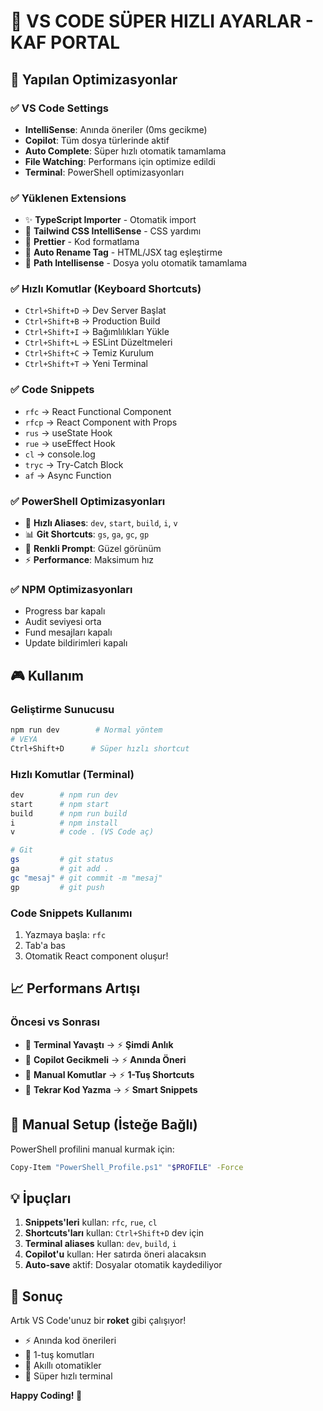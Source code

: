 # 🚀 VS CODE SÜPER HIZLI AYARLAR - KAF PORTAL

## 🎯 Yapılan Optimizasyonlar

### ✅ VS Code Settings

- **IntelliSense**: Anında öneriler (0ms gecikme)
- **Copilot**: Tüm dosya türlerinde aktif
- **Auto Complete**: Süper hızlı otomatik tamamlama
- **File Watching**: Performans için optimize edildi
- **Terminal**: PowerShell optimizasyonları

### ✅ Yüklenen Extensions

- ✨ **TypeScript Importer** - Otomatik import
- 🎨 **Tailwind CSS IntelliSense** - CSS yardımı
- 💅 **Prettier** - Kod formatlama
- 🔄 **Auto Rename Tag** - HTML/JSX tag eşleştirme
- 📁 **Path Intellisense** - Dosya yolu otomatik tamamlama

### ✅ Hızlı Komutlar (Keyboard Shortcuts)

- `Ctrl+Shift+D` → Dev Server Başlat
- `Ctrl+Shift+B` → Production Build
- `Ctrl+Shift+I` → Bağımlılıkları Yükle
- `Ctrl+Shift+L` → ESLint Düzeltmeleri
- `Ctrl+Shift+C` → Temiz Kurulum
- `Ctrl+Shift+T` → Yeni Terminal

### ✅ Code Snippets

- `rfc` → React Functional Component
- `rfcp` → React Component with Props
- `rus` → useState Hook
- `rue` → useEffect Hook
- `cl` → console.log
- `tryc` → Try-Catch Block
- `af` → Async Function

### ✅ PowerShell Optimizasyonları

- 🚀 **Hızlı Aliases**: `dev`, `start`, `build`, `i`, `v`
- 📊 **Git Shortcuts**: `gs`, `ga`, `gc`, `gp`
- 🎨 **Renkli Prompt**: Güzel görünüm
- ⚡ **Performance**: Maksimum hız

### ✅ NPM Optimizasyonları

- Progress bar kapalı
- Audit seviyesi orta
- Fund mesajları kapalı
- Update bildirimleri kapalı

## 🎮 Kullanım

### Geliştirme Sunucusu

```bash
npm run dev        # Normal yöntem
# VEYA
Ctrl+Shift+D      # Süper hızlı shortcut
```

### Hızlı Komutlar (Terminal)

```bash
dev        # npm run dev
start      # npm start
build      # npm run build
i          # npm install
v          # code . (VS Code aç)

# Git
gs         # git status
ga         # git add .
gc "mesaj" # git commit -m "mesaj"
gp         # git push
```

### Code Snippets Kullanımı

1. Yazmaya başla: `rfc`
2. Tab'a bas
3. Otomatik React component oluşur!

## 📈 Performans Artışı

### Öncesi vs Sonrası

- 🐌 **Terminal Yavaştı** → ⚡ **Şimdi Anlık**
- 🐌 **Copilot Gecikmeli** → ⚡ **Anında Öneri**
- 🐌 **Manual Komutlar** → ⚡ **1-Tuş Shortcuts**
- 🐌 **Tekrar Kod Yazma** → ⚡ **Smart Snippets**

## 🔧 Manual Setup (İsteğe Bağlı)

PowerShell profilini manual kurmak için:

```bash
Copy-Item "PowerShell_Profile.ps1" "$PROFILE" -Force
```

## 💡 İpuçları

1. **Snippets'leri** kullan: `rfc`, `rue`, `cl`
2. **Shortcuts'ları** kullan: `Ctrl+Shift+D` dev için
3. **Terminal aliases** kullan: `dev`, `build`, `i`
4. **Copilot'u** kullan: Her satırda öneri alacaksın
5. **Auto-save** aktif: Dosyalar otomatik kaydediliyor

## 🚀 Sonuç

Artık VS Code'unuz bir **roket** gibi çalışıyor!

- ⚡ Anında kod önerileri
- 🎯 1-tuş komutları
- 🤖 Akıllı otomatikler
- 💨 Süper hızlı terminal

**Happy Coding! 🎉**
